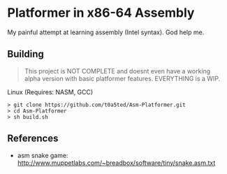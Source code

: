 # Platformer in x86-64 Assembly
My painful attempt at learning assembly (Intel syntax). God help me.

## Building
> This project is NOT COMPLETE and doesnt even have a working alpha version with basic platformer features.
> EVERYTHING is a WIP.

Linux (Requires: NASM, GCC) 
```
> git clone https://github.com/t0a5ted/Asm-Platformer.git
> cd Asm-Platformer
> sh build.sh
```



## References
- asm snake game: http://www.muppetlabs.com/~breadbox/software/tiny/snake.asm.txt
